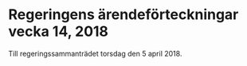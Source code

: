 # Regeringens ärendeförteckningar vecka 14, 2018

Till regeringssammanträdet torsdag den 5 april 2018.

